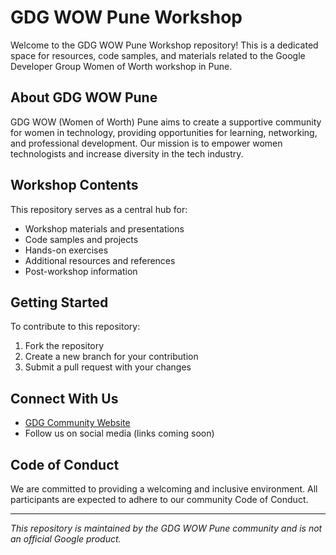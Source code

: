 # GDG WOW Pune Workshop

Welcome to the GDG WOW Pune Workshop repository! This is a dedicated space for resources, code samples, and materials related to the Google Developer Group Women of Worth workshop in Pune.

## About GDG WOW Pune

GDG WOW (Women of Worth) Pune aims to create a supportive community for women in technology, providing opportunities for learning, networking, and professional development. Our mission is to empower women technologists and increase diversity in the tech industry.

## Workshop Contents

This repository serves as a central hub for:
- Workshop materials and presentations
- Code samples and projects
- Hands-on exercises
- Additional resources and references
- Post-workshop information

## Getting Started

To contribute to this repository:
1. Fork the repository
2. Create a new branch for your contribution
3. Submit a pull request with your changes

## Connect With Us

- [GDG Community Website](https://developers.google.com/community/gdg)
- Follow us on social media (links coming soon)

## Code of Conduct

We are committed to providing a welcoming and inclusive environment. All participants are expected to adhere to our community Code of Conduct.

---

*This repository is maintained by the GDG WOW Pune community and is not an official Google product.*
